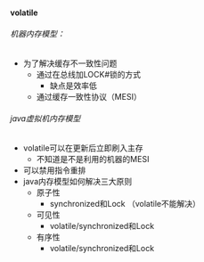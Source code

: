 #### volatile

###### 机器内存模型：

* 为了解决缓存不一致性问题
  * 通过在总线加LOCK#锁的方式
    * 缺点是效率低
  * 通过缓存一致性协议（MESI）

###### java虚拟机内存模型

* volatile可以在更新后立即刷入主存
  - 不知道是不是利用的机器的MESI
* 可以禁用指令重排
* java内存模型如何解决三大原则
  * 原子性
    * synchronized和Lock （volatile不能解决）
  * 可见性
    * volatile/synchronized和Lock 
  * 有序性
    * volatile/synchronized和Lock 